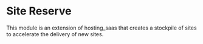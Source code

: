 # Site Reserve

This module is an extension of hosting\_saas that creates a stockpile of sites to accelerate the delivery of new sites.
